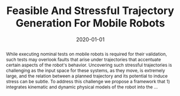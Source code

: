 ---
title: "Feasible And Stressful Trajectory Generation For Mobile Robots"
abstract: "While executing nominal tests on mobile robots is required for their validation, such tests may overlook faults that arise under trajectories that accentuate certain aspects of the robot's behavior. Uncovering such stressful trajectories is challenging as the input space for these systems, as they move, is extremely large, and the relation between a planned trajectory and its potential to induce stress can be subtle. To address this challenge we propose a framework that 1) integrates kinematic and dynamic physical models of the robot into the …"
date: 2020-01-01
venue: "ISSTA '20: 29th ACM SIGSOFT International Symposium on Software Testing and Analysis, Virtual Event, USA, July 18-22, 2020"
paperurl: https://dl.acm.org/doi/abs/10.1145/3395363.3397387
authors: "Carl Hildebrandt, Sebastian G. Elbaum, Nicola Bezzo and Matthew B. Dwyer"
awards: ""
---